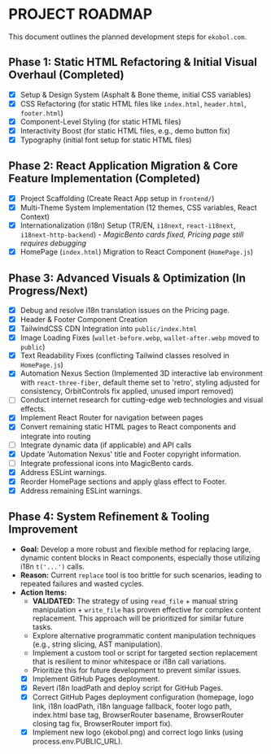 # PROJECT ROADMAP

This document outlines the planned development steps for `ekobol.com`.

## Phase 1: Static HTML Refactoring & Initial Visual Overhaul (Completed)

- [x] Setup & Design System (Asphalt & Bone theme, initial CSS variables)
- [x] CSS Refactoring (for static HTML files like `index.html`, `header.html`, `footer.html`)
- [x] Component-Level Styling (for static HTML files)
- [x] Interactivity Boost (for static HTML files, e.g., demo button fix)
- [x] Typography (initial font setup for static HTML files)

## Phase 2: React Application Migration & Core Feature Implementation (Completed)

- [x] Project Scaffolding (Create React App setup in `frontend/`)
- [x] Multi-Theme System Implementation (12 themes, CSS variables, React Context)
- [x] Internationalization (i18n) Setup (TR/EN, `i18next`, `react-i18next`, `i18next-http-backend`) - *MagicBento cards fixed, Pricing page still requires debugging*
- [x] HomePage (`index.html`) Migration to React Component (`HomePage.js`)

## Phase 3: Advanced Visuals & Optimization (In Progress/Next)

- [x] Debug and resolve i18n translation issues on the Pricing page.
- [x] Header & Footer Component Creation
- [x] TailwindCSS CDN Integration into `public/index.html`
- [x] Image Loading Fixes (`wallet-before.webp`, `wallet-after.webp` moved to `public`)
- [x] Text Readability Fixes (conflicting Tailwind classes resolved in `HomePage.js`)
- [x] Automation Nexus Section (Implemented 3D interactive lab environment with `react-three-fiber`, default theme set to 'retro', styling adjusted for consistency, OrbitControls fix applied, unused import removed)
- [ ] Conduct internet research for cutting-edge web technologies and visual effects.
- [x] Implement React Router for navigation between pages
- [x] Convert remaining static HTML pages to React components and integrate into routing
- [ ] Integrate dynamic data (if applicable) and API calls
- [x] Update 'Automation Nexus' title and Footer copyright information.
- [ ] Integrate professional icons into MagicBento cards.
- [x] Address ESLint warnings.
- [x] Reorder HomePage sections and apply glass effect to Footer.
- [x] Address remaining ESLint warnings.

## Phase 4: System Refinement & Tooling Improvement

- **Goal:** Develop a more robust and flexible method for replacing large, dynamic content blocks in React components, especially those utilizing i18n `t('...')` calls.
- **Reason:** Current `replace` tool is too brittle for such scenarios, leading to repeated failures and wasted cycles.
- **Action Items:**
    - **VALIDATED:** The strategy of using `read_file` + manual string manipulation + `write_file` has proven effective for complex content replacement. This approach will be prioritized for similar future tasks.
    - Explore alternative programmatic content manipulation techniques (e.g., string slicing, AST manipulation).
    - Implement a custom tool or script for targeted section replacement that is resilient to minor whitespace or i18n call variations.
    - Prioritize this for future development to prevent similar issues.
    - [x] Implement GitHub Pages deployment.
    - [x] Revert i18n loadPath and deploy script for GitHub Pages.
    - [x] Correct GitHub Pages deployment configuration (homepage, logo link, i18n loadPath, i18n language fallback, footer logo path, index.html base tag, BrowserRouter basename, BrowserRouter closing tag fix, BrowserRouter import fix).
    - [x] Implement new logo (ekobol.png) and correct logo links (using process.env.PUBLIC_URL).
